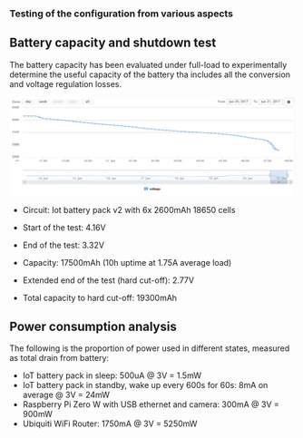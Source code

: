 ### Testing of the configuration from various aspects

## Battery capacity and shutdown test
The battery capacity has been evaluated under full-load to experimentally determine the useful capacity of the battery tha includes all the conversion and voltage regulation losses.

![discharge](IoT-battery-pack-discharge-full-load.png)

 * Circuit: Iot battery pack v2 with 6x 2600mAh 18650 cells
 * Start of the test: 4.16V
 * End of the test: 3.32V
 * Capacity: 17500mAh (10h uptime at 1.75A average load)

 * Extended end of the test (hard cut-off): 2.77V
 * Total capacity to hard cut-off: 19300mAh

## Power consumption analysis
The following is the proportion of power used in different states, measured as total drain from battery:

 * IoT battery pack in sleep: 500uA @ 3V = 1.5mW
 * IoT battery pack in standby, wake up every 600s for 60s: 8mA on average @ 3V = 24mW
 * Raspberry Pi Zero W with USB ethernet and camera: 300mA @ 3V = 900mW
 * Ubiquiti WiFi Router: 1750mA @ 3V = 5250mW
 
 

